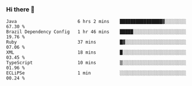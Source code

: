 ### Hi there 👋

<!--START_SECTION:waka-->

```text
Java                       6 hrs 2 mins    ████████████████▓░░░░░░░░   67.30 %
Brazil Dependency Config   1 hr 46 mins    █████░░░░░░░░░░░░░░░░░░░░   19.76 %
Ruby                       37 mins         █▓░░░░░░░░░░░░░░░░░░░░░░░   07.06 %
XML                        18 mins         █░░░░░░░░░░░░░░░░░░░░░░░░   03.45 %
TypeScript                 10 mins         ▒░░░░░░░░░░░░░░░░░░░░░░░░   01.96 %
ECLiPSe                    1 min           ░░░░░░░░░░░░░░░░░░░░░░░░░   00.24 %
```

<!--END_SECTION:waka-->

<!--
**jerry-shao/jerry-shao** is a ✨ _special_ ✨ repository because its `README.md` (this file) appears on your GitHub profile.

Here are some ideas to get you started:

- 🔭 I’m currently working on ...
- 🌱 I’m currently learning ...
- 👯 I’m looking to collaborate on ...
- 🤔 I’m looking for help with ...
- 💬 Ask me about ...
- 📫 How to reach me: ...
- 😄 Pronouns: ...
- ⚡ Fun fact: ...
-->
